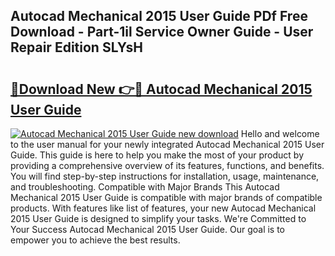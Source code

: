 ## Autocad Mechanical 2015 User Guide PDf Free Download - Part-1il Service Owner Guide - User Repair Edition SLYsH

# <h2><a href="http://bc85547.oget.top/?id=Autocad+Mechanical+2015+User+Guide">🔗Download New 👉🔴 Autocad Mechanical 2015 User Guide</a></h2>

[![Autocad Mechanical 2015 User Guide new download](https://i.imgur.com/5g1atiW.png)](http://bc85547.oget.top/?id=Autocad+Mechanical+2015+User+Guide)
Hello and welcome to the user manual for your newly integrated Autocad Mechanical 2015 User Guide. This guide is here to help you make the most of your product by providing a comprehensive overview of its features, functions, and benefits. You will find step-by-step instructions for installation, usage, maintenance, and troubleshooting. Compatible with Major Brands This Autocad Mechanical 2015 User Guide is compatible with major brands of compatible products. With features like list of features, your new Autocad Mechanical 2015 User Guide is designed to simplify your tasks. We're Committed to Your Success Autocad Mechanical 2015 User Guide. Our goal is to empower you to achieve the best results.

